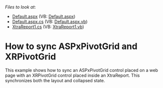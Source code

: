 <!-- default file list -->
*Files to look at*:

* [Default.aspx](./CS/WebSite/Default.aspx) (VB: [Default.aspx](./VB/WebSite/Default.aspx))
* [Default.aspx.cs](./CS/WebSite/Default.aspx.cs) (VB: [Default.aspx.vb](./VB/WebSite/Default.aspx.vb))
* [XtraReport1.cs](./CS/WebSite/XtraReport1.cs) (VB: [XtraReport1.vb](./VB/WebSite/XtraReport1.vb))
<!-- default file list end -->
# How to sync ASPxPivotGrid and XRPivotGrid


<p>This example shows how to sync an ASPxPivotGrid control placed on a web page with an XRPivotGrid control placed inside an XtraReport. This synchronizes both the layout and collapsed state.</p>

<br/>


